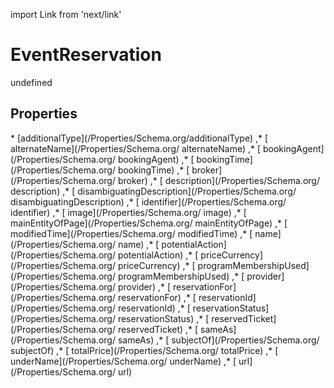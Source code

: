 import Link from 'next/link'
# EventReservation

undefined

## Properties

<Grid>
* [additionalType](/Properties/Schema.org/additionalType)
,* [ alternateName](/Properties/Schema.org/ alternateName)
,* [ bookingAgent](/Properties/Schema.org/ bookingAgent)
,* [ bookingTime](/Properties/Schema.org/ bookingTime)
,* [ broker](/Properties/Schema.org/ broker)
,* [ description](/Properties/Schema.org/ description)
,* [ disambiguatingDescription](/Properties/Schema.org/ disambiguatingDescription)
,* [ identifier](/Properties/Schema.org/ identifier)
,* [ image](/Properties/Schema.org/ image)
,* [ mainEntityOfPage](/Properties/Schema.org/ mainEntityOfPage)
,* [ modifiedTime](/Properties/Schema.org/ modifiedTime)
,* [ name](/Properties/Schema.org/ name)
,* [ potentialAction](/Properties/Schema.org/ potentialAction)
,* [ priceCurrency](/Properties/Schema.org/ priceCurrency)
,* [ programMembershipUsed](/Properties/Schema.org/ programMembershipUsed)
,* [ provider](/Properties/Schema.org/ provider)
,* [ reservationFor](/Properties/Schema.org/ reservationFor)
,* [ reservationId](/Properties/Schema.org/ reservationId)
,* [ reservationStatus](/Properties/Schema.org/ reservationStatus)
,* [ reservedTicket](/Properties/Schema.org/ reservedTicket)
,* [ sameAs](/Properties/Schema.org/ sameAs)
,* [ subjectOf](/Properties/Schema.org/ subjectOf)
,* [ totalPrice](/Properties/Schema.org/ totalPrice)
,* [ underName](/Properties/Schema.org/ underName)
,* [ url](/Properties/Schema.org/ url)

</Grid>

